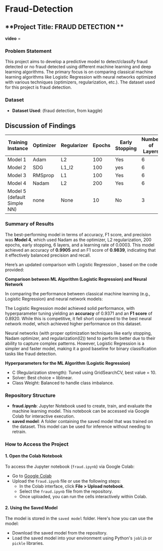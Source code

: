 # Fraud-Detection
## **Project Title: FRAUD DETECTION **

**video** =  

### **Problem Statement**
This project aims to develop a predictive model to detect/classify fraud detected or no fraud detected  using different machine learning and deep learning algorithms. The primary focus is on comparing classical machine learning algorithms like Logistic Regression with neural networks optimized with various techniques (optimizers, regularization, etc.). The dataset used for this project is fraud detection.

### **Dataset**
- **Dataset Used**: (fraud detection, from kaggle)

## **Discussion of Findings**

| **Training Instance** | **Optimizer** | **Regularizer** | **Epochs** | **Early Stopping** | **Number of Layers** | **Learning Rate** | **Accuracy** | **F1 Score** | **Recall** | **Precision** |
|----------------------|---------------|-----------------|------------|--------------------|----------------------|-------------------|--------------|--------------|------------|--------------|
| Model 1               | Adam          | L2              | 100        | Yes                | 6                    |0.0003             |0.9820       |0.9698        |0.9903       |0.9502        |
| Model 2               | SDG          | L1_l2              | 100        | yes                 | 6                   | 0.001            |0.9537        |0.9261       |0.9968      |0.8648        |
| Model 3               | RMSprop       | L1           | 100      | Yes                | 6                  |0.0005           |0.9792       |0.9764       |0.9605     |0.9870       |0.9354
| Model 4               | Nadam         | L2              | 200        | Yes                | 6                   | 0.0003            |0.9905        | 0.9839       | 0.9935     | 0.9745       |
| Model 5 (default Simple NN)   | none         | None            | 10        | No                 | 3                    | 0.001             |0.8728         |0.7502       |0.6569     | 0.8745       |


### **Summary of Results**
The best-performing model in terms of accuracy, F1 score, and precision was **Model 4**, which used Nadam as the optimizer, L2 regularization, 200 epochs, early stopping, 6 layers, and a learning rate of 0.0003. This model achieved an accuracy of **0.9905** and an F1 score of **0.9839**, indicating that it effectively balanced precision and recall.

Here’s an updated comparison with Logistic Regression , based on the code provided:

**Comparison between ML Algorithm (Logistic Regression) and Neural Network**

In comparing the performance between classical machine learning (e.g., Logistic Regression) and neural network models:

The Logistic Regression model achieved solid performance, with hyperparameter tuning yielding an **accuracy** of 0.9371 and an **F1 score** of 0.8920. While this is competitive, it fell short compared to the best neural network model, which achieved higher performance on this dataset.


Neural networks (with proper optimization techniques like early stopping, Nadam optimizer, and regularization(l2)) tend to perform better due to their ability to capture complex patterns. However, Logistic Regression is a simpler and faster model, making it a good baseline for binary classification tasks like fraud detection.

**Hyperparameters for the ML Algorithm (Logistic Regression)**
- C (Regularization strength): Tuned using GridSearchCV, best value =  10.
- Solver: Best choice =  liblinear.
- Class Weight: Balanced to handle class imbalance.


### Repository Structure
- **fraud.ipynb**: Jupyter Notebook used to create, train, and evaluate the machine learning model. This notebook can be accessed via Google Colab for interactive execution.
- **saved model**: A folder containing the saved model that was trained on the dataset. This model can be used for inference without needing to retrain.

### How to Access the Project

#### 1. Open the Colab Notebook
To access the Jupyter notebook (`fraud.ipynb`) via Google Colab:
- Go to [Google Colab](https://colab.research.google.com/)
- Upload the `fraud.ipynb` file or use the following steps:
  - In the Colab interface, click **File > Upload notebook**.
  - Select the `fraud.ipynb` file from the repository.
  - Once uploaded, you can run the cells interactively within Colab.

#### 2. Using the Saved Model
The model is stored in the `saved model` folder. Here's how you can use the model:
- Download the saved model from the repository.
- Load the saved model into your environment using Python's `joblib` or `pickle` libraries.
